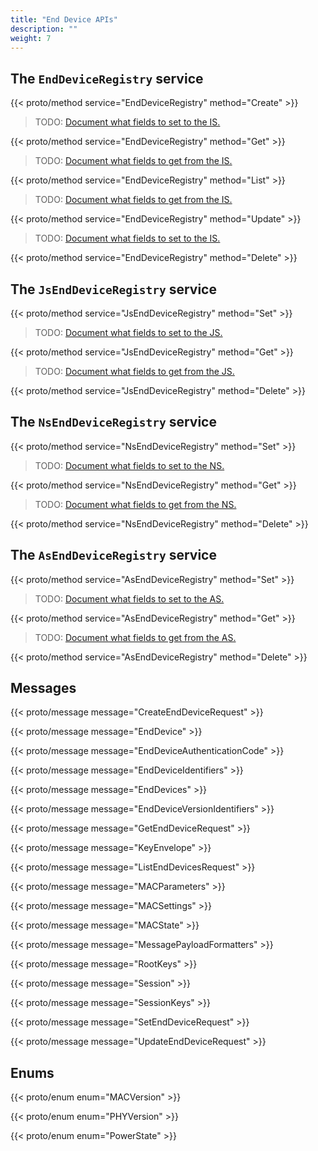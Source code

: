 ```yaml
---
title: "End Device APIs"
description: ""
weight: 7
---
```


## The `EndDeviceRegistry` service

{{< proto/method service="EndDeviceRegistry" method="Create" >}}

> TODO: [Document what fields to set to the IS.](https://github.com/TheThingsNetwork/lorawan-stack/issues/206)

{{< proto/method service="EndDeviceRegistry" method="Get" >}}

> TODO: [Document what fields to get from the IS.](https://github.com/TheThingsNetwork/lorawan-stack/issues/206)

{{< proto/method service="EndDeviceRegistry" method="List" >}}

> TODO: [Document what fields to get from the IS.](https://github.com/TheThingsNetwork/lorawan-stack/issues/206)

{{< proto/method service="EndDeviceRegistry" method="Update" >}}

> TODO: [Document what fields to set to the IS.](https://github.com/TheThingsNetwork/lorawan-stack/issues/206)

{{< proto/method service="EndDeviceRegistry" method="Delete" >}}

## The `JsEndDeviceRegistry` service

{{< proto/method service="JsEndDeviceRegistry" method="Set" >}}

> TODO: [Document what fields to set to the JS.](https://github.com/TheThingsNetwork/lorawan-stack/issues/206)

{{< proto/method service="JsEndDeviceRegistry" method="Get" >}}

> TODO: [Document what fields to get from the JS.](https://github.com/TheThingsNetwork/lorawan-stack/issues/206)

{{< proto/method service="JsEndDeviceRegistry" method="Delete" >}}

## The `NsEndDeviceRegistry` service

{{< proto/method service="NsEndDeviceRegistry" method="Set" >}}

> TODO: [Document what fields to set to the NS.](https://github.com/TheThingsNetwork/lorawan-stack/issues/206)

{{< proto/method service="NsEndDeviceRegistry" method="Get" >}}

> TODO: [Document what fields to get from the NS.](https://github.com/TheThingsNetwork/lorawan-stack/issues/206)

{{< proto/method service="NsEndDeviceRegistry" method="Delete" >}}

## The `AsEndDeviceRegistry` service

{{< proto/method service="AsEndDeviceRegistry" method="Set" >}}

> TODO: [Document what fields to set to the AS.](https://github.com/TheThingsNetwork/lorawan-stack/issues/206)

{{< proto/method service="AsEndDeviceRegistry" method="Get" >}}

> TODO: [Document what fields to get from the AS.](https://github.com/TheThingsNetwork/lorawan-stack/issues/206)

{{< proto/method service="AsEndDeviceRegistry" method="Delete" >}}

## Messages

{{< proto/message message="CreateEndDeviceRequest" >}}

{{< proto/message message="EndDevice" >}}

{{< proto/message message="EndDeviceAuthenticationCode" >}}

{{< proto/message message="EndDeviceIdentifiers" >}}

{{< proto/message message="EndDevices" >}}

{{< proto/message message="EndDeviceVersionIdentifiers" >}}

{{< proto/message message="GetEndDeviceRequest" >}}

{{< proto/message message="KeyEnvelope" >}}

{{< proto/message message="ListEndDevicesRequest" >}}

{{< proto/message message="MACParameters" >}}

{{< proto/message message="MACSettings" >}}

{{< proto/message message="MACState" >}}

{{< proto/message message="MessagePayloadFormatters" >}}

{{< proto/message message="RootKeys" >}}

{{< proto/message message="Session" >}}

{{< proto/message message="SessionKeys" >}}

{{< proto/message message="SetEndDeviceRequest" >}}

{{< proto/message message="UpdateEndDeviceRequest" >}}

## Enums

{{< proto/enum enum="MACVersion" >}}

{{< proto/enum enum="PHYVersion" >}}

{{< proto/enum enum="PowerState" >}}
